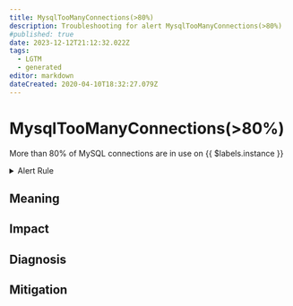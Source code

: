 ```yaml
---
title: MysqlTooManyConnections(>80%)
description: Troubleshooting for alert MysqlTooManyConnections(>80%)
#published: true
date: 2023-12-12T21:12:32.022Z
tags: 
  - LGTM
  - generated
editor: markdown
dateCreated: 2020-04-10T18:32:27.079Z
---
```


# MysqlTooManyConnections(>80%)

More than 80% of MySQL connections are in use on {{ $labels.instance }}

<details>
  <summary>Alert Rule</summary>

{{% rule "mysql/mysqld-exporter.yml" "MysqlTooManyConnections(>80%)" %}}

{{% comment %}}

```yaml
alert: MysqlTooManyConnections(>80%)
expr: max_over_time(mysql_global_status_threads_connected[1m]) / mysql_global_variables_max_connections * 100 > 80
for: 2m
labels:
    severity: warning
annotations:
    summary: MySQL too many connections (> 80%) (instance {{ $labels.instance }})
    description: |-
        More than 80% of MySQL connections are in use on {{ $labels.instance }}
          VALUE = {{ $value }}
          LABELS = {{ $labels }}
    runbook: https://github.com/srerun/prometheus-alerts/blob/main/content/runbooks/mysqld-exporter/MysqlTooManyConnections(>80%).md

```

{{% /comment %}}

</details>


## Meaning
[//]: # "Short paragraph that explains what the alert means"


## Impact
[//]: # "What could / will happen if the alert is not addressed"



## Diagnosis
[//]: # "Steps to take to identify the cause of the problem"



## Mitigation
[//]: # "The steps necessary to resolve the alert"
